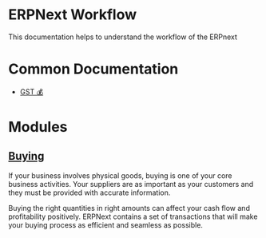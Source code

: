 # ERPNext Workflow

This documentation helps to understand the workflow of the ERPnext

# Common Documentation
* [GST 💰](docs/gst.md)

# Modules
## [Buying](https://docs.erpnext.com/docs/v14/user/manual/en/buying)

If your business involves physical goods, buying is one of your core business activities. Your suppliers are as important as your customers and they must be provided with accurate information.

Buying the right quantities in right amounts can affect your cash flow and profitability positively. ERPNext contains a set of transactions that will make your buying process as efficient and seamless as possible.
